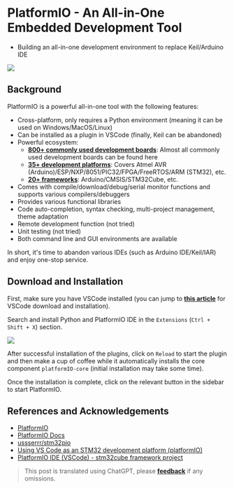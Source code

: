# PlatformIO - An All-in-One Embedded Development Tool

- Building an all-in-one development environment to replace Keil/Arduino IDE

![](https://wiki-media-1253965369.cos.ap-guangzhou.myqcloud.com/img/20200531112801.png)

## Background

PlatformIO is a powerful all-in-one tool with the following features:

- Cross-platform, only requires a Python environment (meaning it can be used on Windows/MacOS/Linux)
- Can be installed as a plugin in VSCode (finally, Keil can be abandoned)
- Powerful ecosystem:
  - [**800+ commonly used development boards**](https://docs.platformio.org/en/latest/boards/index.html#boards): Almost all commonly used development boards can be found here
  - [**35+ development platforms**](https://docs.platformio.org/en/latest/platforms/index.html#platforms): Covers Atmel AVR (Arduino)/ESP/NXP/8051/PIC32/FPGA/FreeRTOS/ARM (STM32), etc.
  - [**20+ frameworks**](https://docs.platformio.org/en/latest/frameworks/index.html#frameworks): Arduino/CMSIS/STM32Cube, etc.
- Comes with compile/download/debug/serial monitor functions and supports various compilers/debuggers
- Provides various functional libraries
- Code auto-completion, syntax checking, multi-project management, theme adaptation
- Remote development function (not tried)
- Unit testing (not tried)
- Both command line and GUI environments are available

In short, it's time to abandon various IDEs (such as Arduino IDE/Keil/IAR) and enjoy one-stop service.

## Download and Installation

First, make sure you have VSCode installed (you can jump to [**this article**](https://wiki-power.com/en/VSCode生产力指南-环境配置) for VSCode download and installation).

Search and install Python and PlatformIO IDE in the `Extensions` (`Ctrl + Shift + X`) section.

![](https://wiki-media-1253965369.cos.ap-guangzhou.myqcloud.com/img/20200531113916.png)

After successful installation of the plugins, click on `Reload` to start the plugin and then make a cup of coffee while it automatically installs the core component `platformIO-core` (initial installation may take some time).

Once the installation is complete, click on the relevant button in the sidebar to start PlatformIO.

## References and Acknowledgements

- [PlatformIO](https://platformio.org/)
- [PlatformIO Docs](https://docs.platformio.org/en/latest/index.html)
- [ussserrr/stm32pio](https://github.com/ussserrr/stm32pio#requirements)
- [Using VS Code as an STM32 development platform (platformIO)](https://www.jianshu.com/p/49cfa03d6164)
- [PlatformIO IDE (VSCode) - stm32cube framework project](https://www.smslit.top/2019/08/24/platformio-stm32-cubemx/)

> This post is translated using ChatGPT, please [**feedback**](https://github.com/linyuxuanlin/Wiki_MkDocs/issues/new) if any omissions.